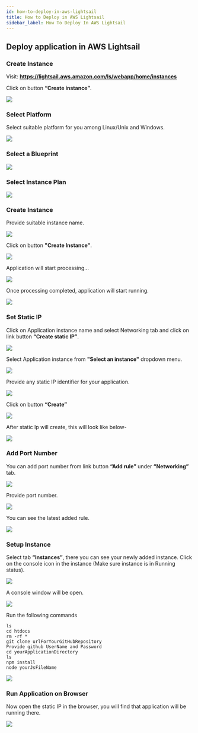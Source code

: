 ```yaml
---
id: how-to-deploy-in-aws-lightsail
title: How to Deploy in AWS Lightsail
sidebar_label: How To Deploy In AWS Lightsail
---
```


## Deploy application in AWS Lightsail

### Create Instance

Visit: **<u><a href="https://lightsail.aws.amazon.com/ls/webapp/home/instances" target="_blank">https://lightsail.aws.amazon.com/ls/webapp/home/instances</a></u>**

Click on button **“Create instance”**.

![](../assets/deployToAwsLightsail/create-instance.png)

### Select Platform

Select suitable platform for you among Linux/Unix and Windows.

![](../assets/deployToAwsLightsail/select-platform.png)

### Select a Blueprint

![](../assets/deployToAwsLightsail/select-blueprint.png)

### Select Instance Plan

![](../assets/deployToAwsLightsail/select-instance-plan.png)

### Create Instance 

Provide suitable instance name.

![](../assets/deployToAwsLightsail/provide-instance-name.png)

Click on button **"Create Instance"**.

![](../assets/deployToAwsLightsail/create-instance.png)

Application will start processing...

![](../assets/deployToAwsLightsail/app-processing.png)

Once processing completed, application will start running.

![](../assets/deployToAwsLightsail/app-running.png)

### Set Static IP

Click on Application instance name and select Networking tab and click on link button **“Create static IP”**.

![](../assets/deployToAwsLightsail/app-network.png)

Select Application instance from **"Select an instance"** dropdown menu.

![](../assets/deployToAwsLightsail/app-attach-instance.png)

Provide any static IP identifier for your application.

![](../assets/deployToAwsLightsail/app-static-ip-identifier.png)

Click on button **“Create”**

![](../assets/deployToAwsLightsail/static-ip-create.png)

After static Ip will create, this will look like below-

![](../assets/deployToAwsLightsail/app-static-ip-attached.png)

### Add Port Number

You can add port number from link button **“Add rule”** under **“Networking”** tab.

![](../assets/deployToAwsLightsail/app-add-rule.png)

Provide port number.

![](../assets/deployToAwsLightsail/app-add-rule-1.png)

You can see the latest added rule.

![](../assets/deployToAwsLightsail/app-rule-list.png)

### Setup Instance

Select tab **“Instances”**, there you can see your newly added instance. Click on the console icon in the instance (Make sure instance is in Running status).

![](../assets/deployToAwsLightsail/app-instance.png)

A console window will be open.

![](../assets/deployToAwsLightsail/app-console-blank.png)

Run the following commands

    ls
    cd htdocs
    rm -rf *
    git clone urlForYourGitHubRepository
    Provide github UserName and Password
    cd yourApplicationDirectory
    ls
    npm install
    node yourJsFileName

![](../assets/deployToAwsLightsail/app-console-command.png)

### Run Application on Browser

Now open the static IP in the browser, you will find that application will be running there.

![](../assets/deployToAwsLightsail/app-web-browser.png)

